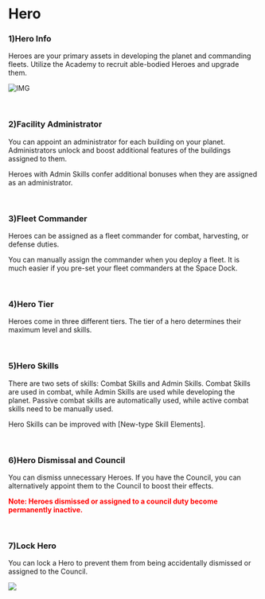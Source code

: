 # Hero

### 1)Hero Info

 Heroes are your primary assets in developing the planet and commanding fleets. Utilize the Academy to recruit able-bodied Heroes and upgrade them.

![IMG]()

<br>

### 2)Facility Administrator

 You can appoint an administrator for each building on your planet. Administrators unlock and boost additional features of the buildings assigned to them.

Heroes with Admin Skills confer additional bonuses when they are assigned as an administrator.

<br>

### 3)Fleet Commander

 Heroes can be assigned as a fleet commander for combat, harvesting, or defense duties.

You can manually assign the commander when you deploy a fleet. It is much easier if you pre-set your fleet commanders at the Space Dock.

<br>

### 4)Hero Tier

 Heroes come in three different tiers. The tier of a hero determines their maximum level and skills.

<br>

### 5)Hero Skills

 There are two sets of skills: Combat Skills and Admin Skills. Combat Skills are used in combat, while Admin Skills are used while developing the planet. Passive combat skills are automatically used, while active combat skills need to be manually used.

Hero Skills can be improved with [New-type Skill Elements].

<br>

### 6)Hero Dismissal and Council

 You can dismiss unnecessary Heroes. If you have the Council, you can alternatively appoint them to the Council to boost their effects.

<font color="red">**Note: Heroes dismissed or assigned to a council duty become permanently inactive.**</font>

<br>

### 7)Lock Hero

 You can lock a Hero to prevent them from being accidentally dismissed or assigned to the Council.

![](http://astrokings.s3.amazonaws.com/300_001herolock.png)